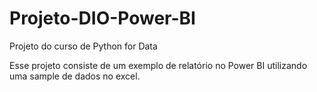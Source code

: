 # Projeto-DIO-Power-BI

Projeto do curso de Python for Data

Esse projeto consiste de um exemplo de relatório no Power BI utilizando uma sample de dados no excel.
